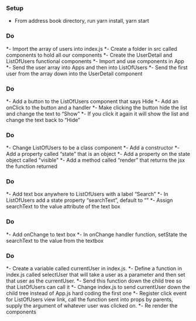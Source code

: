 ### Setup
* From address book directory, run yarn install, yarn start

### Do
*- Import the array of users into index.js
*- Create a folder in src called components to hold all our components
*- Create the UserDetail and ListOfUsers functional components
*- Import and use components in App
*- Send the user array into Apps and then into ListOfUsers
*- Send the first user from the array down into the UserDetail component

### Do
*- Add a button to the ListOfUsers component that says Hide
*- Add an onClick to the button and a handler
*- Make clicking the button hide the list and change the text to “Show”
*- If you click it again it will show the list and change the text back to “Hide”

### Do
*- Change ListOfUsers to be a class component
*- Add a constructor
*- Add a property called “state” that is an object
*- Add a property on the state object called "visible"
*- Add a method called “render” that returns the jsx the function returned

### Do
*- Add text box anywhere to ListOfUsers with a label “Search”
*- In ListOfUsers add a state property “searchText”, default to “”
*- Assign searchText to the value attribute of the text box

### Do
*- Add onChange to text box
*- In onChange handler function, setState the searchText to the value from the textbox

### Do
*- Create a variable called currentUser in index.js.
*- Define a function in index.js called selectUser that will take a user as a parameter and then set that user as the currentUser.
*- Send this function down the child tree so that ListOfUsers can call it
*- Change index.js to send currentUser down the child tree instead of App.js hard coding the first one
*- Register click event for ListOfUsers view link, call the function sent into props by parents, supply the argument of whatever user was clicked on.
*- Re render the components
